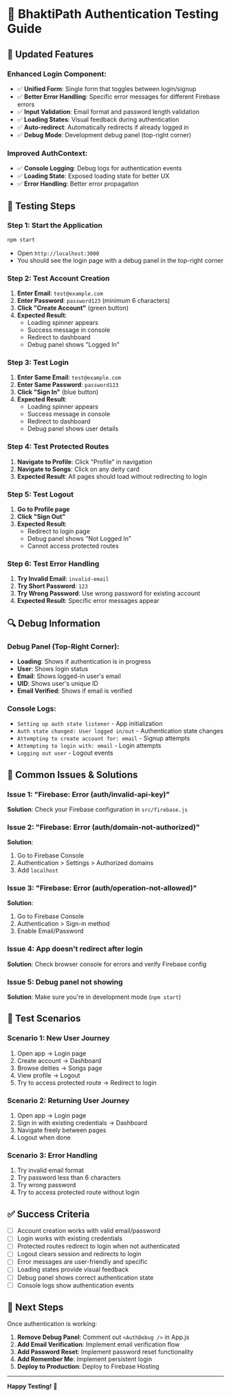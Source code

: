 # 🧪 BhaktiPath Authentication Testing Guide

## 🔧 Updated Features

### **Enhanced Login Component:**

- ✅ **Unified Form**: Single form that toggles between login/signup
- ✅ **Better Error Handling**: Specific error messages for different Firebase errors
- ✅ **Input Validation**: Email format and password length validation
- ✅ **Loading States**: Visual feedback during authentication
- ✅ **Auto-redirect**: Automatically redirects if already logged in
- ✅ **Debug Mode**: Development debug panel (top-right corner)

### **Improved AuthContext:**

- ✅ **Console Logging**: Debug logs for authentication events
- ✅ **Loading State**: Exposed loading state for better UX
- ✅ **Error Handling**: Better error propagation

## 🚀 Testing Steps

### **Step 1: Start the Application**

```bash
npm start
```

- Open `http://localhost:3000`
- You should see the login page with a debug panel in the top-right corner

### **Step 2: Test Account Creation**

1. **Enter Email**: `test@example.com`
2. **Enter Password**: `password123` (minimum 6 characters)
3. **Click "Create Account"** (green button)
4. **Expected Result**:
   - Loading spinner appears
   - Success message in console
   - Redirect to dashboard
   - Debug panel shows "Logged In"

### **Step 3: Test Login**

1. **Enter Same Email**: `test@example.com`
2. **Enter Same Password**: `password123`
3. **Click "Sign In"** (blue button)
4. **Expected Result**:
   - Loading spinner appears
   - Success message in console
   - Redirect to dashboard
   - Debug panel shows user details

### **Step 4: Test Protected Routes**

1. **Navigate to Profile**: Click "Profile" in navigation
2. **Navigate to Songs**: Click on any deity card
3. **Expected Result**: All pages should load without redirecting to login

### **Step 5: Test Logout**

1. **Go to Profile page**
2. **Click "Sign Out"**
3. **Expected Result**:
   - Redirect to login page
   - Debug panel shows "Not Logged In"
   - Cannot access protected routes

### **Step 6: Test Error Handling**

1. **Try Invalid Email**: `invalid-email`
2. **Try Short Password**: `123`
3. **Try Wrong Password**: Use wrong password for existing account
4. **Expected Result**: Specific error messages appear

## 🔍 Debug Information

### **Debug Panel (Top-Right Corner):**

- **Loading**: Shows if authentication is in progress
- **User**: Shows login status
- **Email**: Shows logged-in user's email
- **UID**: Shows user's unique ID
- **Email Verified**: Shows if email is verified

### **Console Logs:**

- `Setting up auth state listener` - App initialization
- `Auth state changed: User logged in/out` - Authentication state changes
- `Attempting to create account for: email` - Signup attempts
- `Attempting to login with: email` - Login attempts
- `Logging out user` - Logout events

## 🐛 Common Issues & Solutions

### **Issue 1: "Firebase: Error (auth/invalid-api-key)"**

**Solution**: Check your Firebase configuration in `src/firebase.js`

### **Issue 2: "Firebase: Error (auth/domain-not-authorized)"**

**Solution**:

1. Go to Firebase Console
2. Authentication > Settings > Authorized domains
3. Add `localhost`

### **Issue 3: "Firebase: Error (auth/operation-not-allowed)"**

**Solution**:

1. Go to Firebase Console
2. Authentication > Sign-in method
3. Enable Email/Password

### **Issue 4: App doesn't redirect after login**

**Solution**: Check browser console for errors and verify Firebase config

### **Issue 5: Debug panel not showing**

**Solution**: Make sure you're in development mode (`npm start`)

## 📱 Test Scenarios

### **Scenario 1: New User Journey**

1. Open app → Login page
2. Create account → Dashboard
3. Browse deities → Songs page
4. View profile → Logout
5. Try to access protected route → Redirect to login

### **Scenario 2: Returning User Journey**

1. Open app → Login page
2. Sign in with existing credentials → Dashboard
3. Navigate freely between pages
4. Logout when done

### **Scenario 3: Error Handling**

1. Try invalid email format
2. Try password less than 6 characters
3. Try wrong password
4. Try to access protected route without login

## ✅ Success Criteria

- [ ] Account creation works with valid email/password
- [ ] Login works with existing credentials
- [ ] Protected routes redirect to login when not authenticated
- [ ] Logout clears session and redirects to login
- [ ] Error messages are user-friendly and specific
- [ ] Loading states provide visual feedback
- [ ] Debug panel shows correct authentication state
- [ ] Console logs show authentication events

## 🚀 Next Steps

Once authentication is working:

1. **Remove Debug Panel**: Comment out `<AuthDebug />` in App.js
2. **Add Email Verification**: Implement email verification flow
3. **Add Password Reset**: Implement password reset functionality
4. **Add Remember Me**: Implement persistent login
5. **Deploy to Production**: Deploy to Firebase Hosting

---

**Happy Testing!** 🎉



